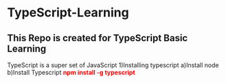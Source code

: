 # TypeScript-Learning

## This Repo is created for TypeScript Basic Learning

TypeScript is a super set of JavaScript
1)Installing typescript
a)Install node
b)Install Typescript
<b style='color:red'>npm install -g typescript</b>


